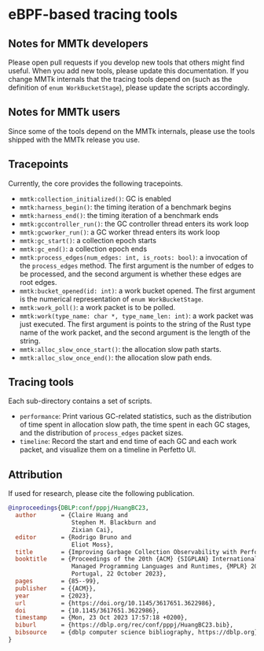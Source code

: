 # eBPF-based tracing tools

## Notes for MMTk developers

Please open pull requests if you develop new tools that others might find useful.
When you add new tools, please update this documentation.
If you change MMTk internals that the tracing tools depend on (such as the
definition of `enum WorkBucketStage`), please update the scripts accordingly.

## Notes for MMTk users

Since some of the tools depend on the MMTk internals, please use the tools
shipped with the MMTk release you use.

## Tracepoints

Currently, the core provides the following tracepoints.

-   `mmtk:collection_initialized()`: GC is enabled
-   `mmtk:harness_begin()`: the timing iteration of a benchmark begins
-   `mmtk:harness_end()`: the timing iteration of a benchmark ends
-   `mmtk:gccontroller_run()`: the GC controller thread enters its work loop
-   `mmtk:gcworker_run()`: a GC worker thread enters its work loop
-   `mmtk:gc_start()`: a collection epoch starts
-   `mmtk:gc_end()`: a collection epoch ends
-   `mmtk:process_edges(num_edges: int, is_roots: bool)`: a invocation of the `process_edges`
    method. The first argument is the number of edges to be processed, and the second argument is
    whether these edges are root edges.
-   `mmtk:bucket_opened(id: int)`: a work bucket opened. The first argument is the numerical
    representation of `enum WorkBucketStage`.
-   `mmtk:work_poll()`: a work packet is to be polled.
-   `mmtk:work(type_name: char *, type_name_len: int)`: a work packet was just executed. The first
    argument is points to the string of the Rust type name of the work packet, and the second
    argument is the length of the string.
-   `mmtk:alloc_slow_once_start()`: the allocation slow path starts.
-   `mmtk:alloc_slow_once_end()`: the allocation slow path ends.

## Tracing tools

Each sub-directory contains a set of scripts.

-   `performance`: Print various GC-related statistics, such as the distribution of time spent in
    allocation slow path, the time spent in each GC stages, and the distribution of `process_edges`
    packet sizes.
-   `timeline`: Record the start and end time of each GC and each work packet, and visualize them on
    a timeline in Perfetto UI.

## Attribution

If used for research, please cite the following publication.

```bibtex
@inproceedings{DBLP:conf/pppj/HuangBC23,
  author       = {Claire Huang and
                  Stephen M. Blackburn and
                  Zixian Cai},
  editor       = {Rodrigo Bruno and
                  Eliot Moss},
  title        = {Improving Garbage Collection Observability with Performance Tracing},
  booktitle    = {Proceedings of the 20th {ACM} {SIGPLAN} International Conference on
                  Managed Programming Languages and Runtimes, {MPLR} 2023, Cascais,
                  Portugal, 22 October 2023},
  pages        = {85--99},
  publisher    = {{ACM}},
  year         = {2023},
  url          = {https://doi.org/10.1145/3617651.3622986},
  doi          = {10.1145/3617651.3622986},
  timestamp    = {Mon, 23 Oct 2023 17:57:18 +0200},
  biburl       = {https://dblp.org/rec/conf/pppj/HuangBC23.bib},
  bibsource    = {dblp computer science bibliography, https://dblp.org}
}
```
